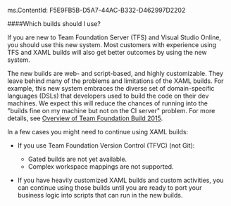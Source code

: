 ms.ContentId: F5E9FB5B-D5A7-44AC-B332-D462997D2202

####Which builds should I use?

If you are new to Team Foundation Server (TFS) and Visual Studio Online, you should use this new system.
Most customers with experience using TFS and XAML builds will also get better outcomes by using the new system.

The new builds are web- and script-based, and highly customizable.
They leave behind many of the problems and limitations of the XAML builds.
For example, this new system embraces the diverse set of domain-specific languages (DSLs) that developers used to build the code on their dev machines.
We expect this will reduce the chances of running into the "builds fine on my machine but not on the CI server" problem.
For more details, see [Overview of Team Foundation Build 2015](/library/vs/alm/build/feature-overview.md).

In a few cases you might need to continue using XAML builds:

*   If you use Team Foundation Version Control (TFVC) (not Git):
    
    *   Gated builds are not yet available.
    *   Complex workspace mappings are not supported.
*   If you have heavily customized XAML builds and custom activities, you can continue using those builds until you are ready to port your business logic into scripts that can run in the new builds.


